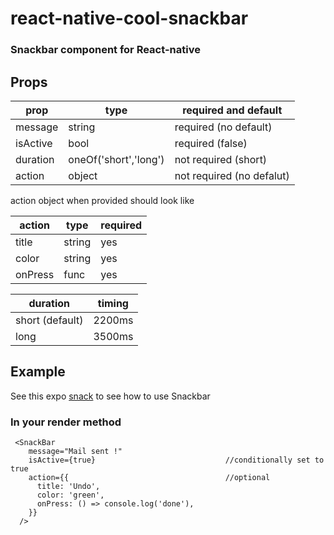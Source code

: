 # react-native-cool-snackbar

### Snackbar component for React-native

## Props

| prop     | type                  | required and default     |
| -------- | --------------------- | ----------------------- |
| message  | string                | required (no default)   |
| isActive | bool                  | required (false)        |
| duration | oneOf('short','long') | not required (short)    |
| action   | object                | not required (no defalut)|

action object when provided should look like

| action                      | type   | required |
| --------------------------- | ------ |----------|
| title                       | string |    yes   |
| color                       | string |    yes   |
| onPress                     | func   |    yes   |

| duration        | timing |
| --------------- | ------ |
| short (default) | 2200ms |
| long            | 3500ms |

## Example

See this expo [snack](https://snack.expo.io/@anshuman71/cool-snackbar) to see how to use Snackbar

### In your render method

```
 <SnackBar
    message="Mail sent !"
    isActive={true}                             //conditionally set to true
    action={{                                   //optional
      title: 'Undo',
      color: 'green',
      onPress: () => console.log('done'),
    }}
  />
```
